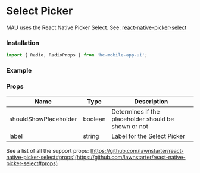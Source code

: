 # Select Picker

MAU uses the React Native Picker Select. See: [react-native-picker-select](https://github.com/lawnstarter/react-native-picker-select)

### Installation

```jsx
import { Radio, RadioProps } from 'hc-mobile-app-ui';
```

### Example



### Props

| Name                  | Type    | Description                                          |
| --------------------- | ------- | ---------------------------------------------------- |
| shouldShowPlaceholder | boolean | Determines if the placeholder should be shown or not |
| label                 | string  | Label for the Select Picker                          |

See a list of all the support props: [https://github.com/lawnstarter/react-native-picker-select#props](https://github.com/lawnstarter/react-native-picker-select#props)
